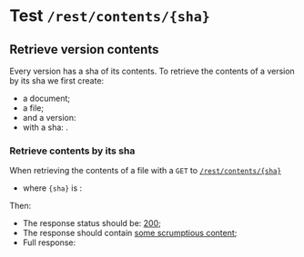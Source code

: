 # Test `/rest/contents/{sha}`

## Retrieve version contents

[ ](- "#docId=createDocument()")
[ ](- "#fileId=createFile(#docId)")
[ ](- "#versionId=createVersion(#fileId)")
[ ](- "#sha=getSha(#versionId)")

Every version has a sha of its contents. To retrieve the contents of a version by its sha we first create: 
  
  - a document;
  - a file;
  - and a version: [ ](- "c:echo=#versionId") 
  - with a sha: [ ](- "c:echo=#sha").

### Retrieve contents by its sha
When retrieving the contents of a file with a `GET` to [`/rest/contents/{sha}`](- "#getEndpoint") 

 - where `{sha}` is [ ](- "c:echo=#sha"):

[ ](- "#retrieveResult=retrieve(#getEndpoint, #sha)")

Then:

 - The response status should be: [200](- "?=#retrieveResult.status");
 - The response should contain [some scrumptious content](- "?=#retrieveResult.contents");
 - Full response:

[ ](- "ext:embed=#retrieveResult.body")
